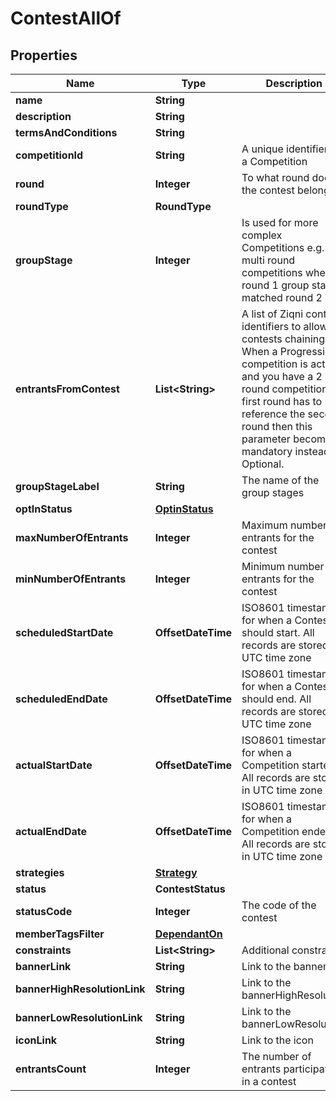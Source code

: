 

# ContestAllOf


## Properties

Name | Type | Description | Notes
------------ | ------------- | ------------- | -------------
**name** | **String** |  |  [optional]
**description** | **String** |  |  [optional]
**termsAndConditions** | **String** |  |  [optional]
**competitionId** | **String** | A unique identifier of a Competition |  [optional]
**round** | **Integer** | To what round does the contest belong |  [optional]
**roundType** | **RoundType** |  |  [optional]
**groupStage** | **Integer** | Is used for more complex Competitions e.g. multi round competitions where round 1 group stage matched round 2 |  [optional]
**entrantsFromContest** | **List&lt;String&gt;** | A list of Ziqni contest identifiers to allow contests chaining. When a Progression competition is active and you have a 2 round competition the first round has to reference the second round then this parameter becomes mandatory instead of Optional. |  [optional]
**groupStageLabel** | **String** | The name of the group stages |  [optional]
**optInStatus** | [**OptinStatus**](OptinStatus.md) |  |  [optional]
**maxNumberOfEntrants** | **Integer** | Maximum number of entrants for the contest |  [optional]
**minNumberOfEntrants** | **Integer** | Minimum number of entrants for the contest |  [optional]
**scheduledStartDate** | **OffsetDateTime** | ISO8601 timestamp for when a Contest should start. All records are stored in UTC time zone |  [optional]
**scheduledEndDate** | **OffsetDateTime** | ISO8601 timestamp for when a Contest should end. All records are stored in UTC time zone |  [optional]
**actualStartDate** | **OffsetDateTime** | ISO8601 timestamp for when a Competition started. All records are stored in UTC time zone |  [optional] [readonly]
**actualEndDate** | **OffsetDateTime** | ISO8601 timestamp for when a Competition ended. All records are stored in UTC time zone |  [optional] [readonly]
**strategies** | [**Strategy**](Strategy.md) |  |  [optional]
**status** | **ContestStatus** |  |  [optional]
**statusCode** | **Integer** | The code of the contest |  [optional] [readonly]
**memberTagsFilter** | [**DependantOn**](DependantOn.md) |  |  [optional]
**constraints** | **List&lt;String&gt;** | Additional constraints |  [optional]
**bannerLink** | **String** | Link to the banner |  [optional]
**bannerHighResolutionLink** | **String** | Link to the bannerHighResolution |  [optional]
**bannerLowResolutionLink** | **String** | Link to the bannerLowResolution |  [optional]
**iconLink** | **String** | Link to the icon |  [optional]
**entrantsCount** | **Integer** | The number of entrants participating in a contest |  [optional]



